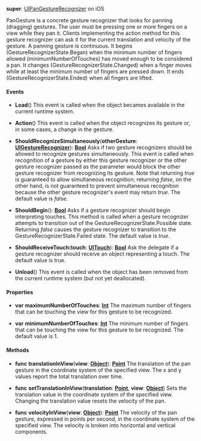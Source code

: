 **super**: [UIPanGestureRecognizer](UIPanGestureRecognizer.md) on iOS

PanGesture is a concrete gesture recognizer that looks for panning (dragging) gestures. The user must be pressing one or more fingers on a view while they pan it. Clients implementing the action method for this gesture recognizer can ask it for the current translation and velocity of the gesture. A panning gesture is continuous. It begins (GestureRecognizerState.Began) when the minimum number of fingers allowed (minimumNumberOfTouches) has moved enough to be considered a pan. It changes (GestureRecognizerState.Changed) when a finger moves while at least the minimum number of fingers are pressed down. It ends (GestureRecognizerState.Ended) when all fingers are lifted.

#### Events

* **Load**()
This event is called when the object becames available in the current runtime system.

* **Action**()
This event is called when the object recognizes its gesture or, in some cases, a change in the gesture.

* **ShouldRecognizeSimultaneously**(**otherGesture**: <strong>[UIGestureRecognizer](UIGestureRecognizer.md)</strong>): <strong>[Bool](../gravity/types.md)</strong> 
Asks if two gesture recognizers should be allowed to recognize gestures simultaneously. This event is called when recognition of a gesture by either this gesture recognizer or the other gesture recognizer passed as the parameter would block the other gesture recognizer from recognizing its gesture. Note that returning <i>true</i> is guaranteed to allow simultaneous recognition; returning <i>false</i>, on the other hand, is not guaranteed to prevent simultaneous recognition because the other gesture recognizer's event may return <i>true</i>. The default value is <i>false</i>.

* **ShouldBegin**(): <strong>[Bool](../gravity/types.md)</strong> 
Asks if a gesture recognizer should begin interpreting touches. This method is called when a gesture recognizer attempts to transition out of the GestureRecognizerState.Possible state. Returning <i>false</i> causes the gesture recognizer to transition to the GestureRecognizerState.Failed state. The default value is <i>true</i>.

* **ShouldReceiveTouch**(**touch**: <strong>[UITouch](UITouch.md)</strong>): <strong>[Bool](../gravity/types.md)</strong> 
Ask the delegate if a gesture recognizer should receive an object representing a touch. The default value is true.

* **Unload**()
This event is called when the object has been removed from the current runtime system (but not yet deallocated).



#### Properties

* **var** **maximumNumberOfTouches**: **[Int](../gravity/types.md)**
The maximum number of fingers that can be touching the view for this gesture to be recognized.

* **var** **minimumNumberOfTouches**: **[Int](../gravity/types.md)**
The minimum number of fingers that can be touching the view for this gesture to be recognized. The default value is 1.



#### Methods

* **func** **translationInView**(**view**: <strong>[Object](../gravity/types.md)</strong>): <strong>[Point](point.md)</strong> 
The translation of the pan gesture in the coordinate system of the specified view. The x and y values report the total translation over time.

* **func** **setTranslationInView**(**translation**: <strong>[Point](point.md)</strong>, **view**: <strong>[Object](../gravity/types.md)</strong>)
Sets the translation value in the coordinate system of the specified view. Changing the translation value resets the velocity of the pan.

* **func** **velocityInView**(**view**: <strong>[Object](../gravity/types.md)</strong>): <strong>[Point](point.md)</strong> 
The velocity of the pan gesture, expressed in points per second, in the coordinate system of the specified view. The velocity is broken into horizontal and vertical components.






